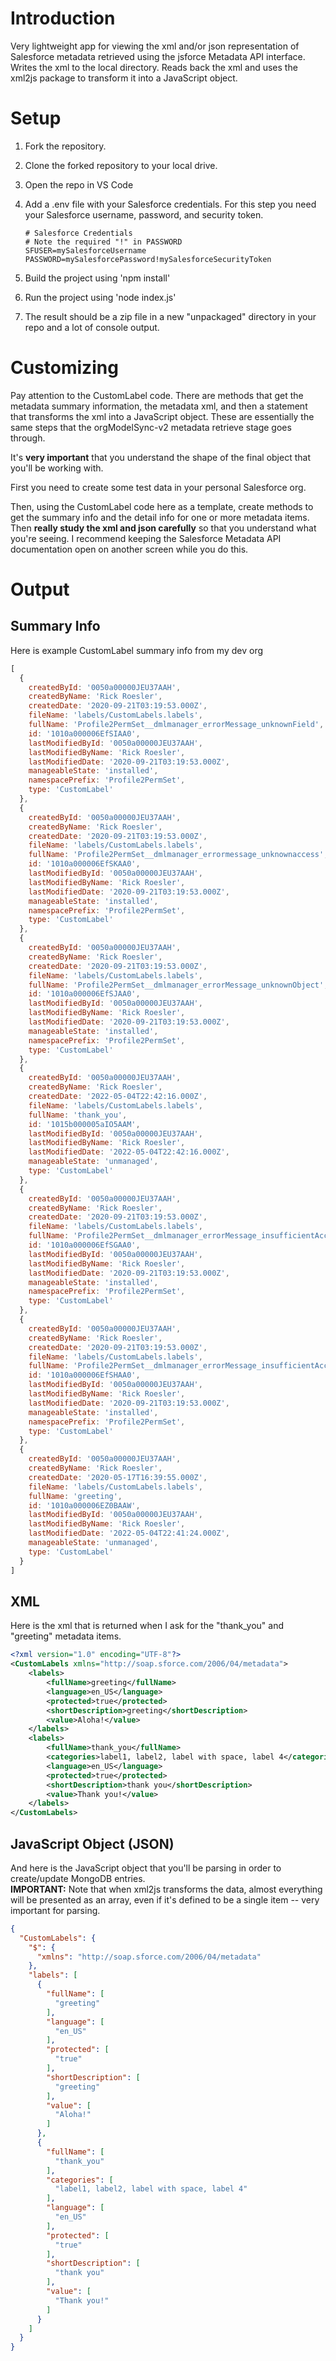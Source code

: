 # Introduction

Very lightweight app for viewing the xml and/or json representation of Salesforce metadata retrieved using the jsforce Metadata API interface. Writes the xml to the local directory. Reads back the xml and uses the xml2js package to transform it into a JavaScript object.

# Setup

1. Fork the repository.

2. Clone the forked repository to your local drive.

3. Open the repo in VS Code

4. Add a .env file with your Salesforce credentials. For this step you need your Salesforce username, password, and security token.

	```dotenv
	# Salesforce Credentials
	# Note the required "!" in PASSWORD
	SFUSER=mySalesforceUsername
	PASSWORD=mySalesforcePassword!mySalesforceSecurityToken
	```
5. Build the project using 'npm install'

6. Run the project using 'node index.js'

7. The result should be a zip file in a new "unpackaged" directory in your repo and a lot of console output.

# Customizing

Pay attention to the CustomLabel code. There are methods that get the metadata summary information, the metadata xml, and then a statement that transforms the xml into a JavaScript object. These are essentially the same steps that the orgModelSync-v2 metadata retrieve stage goes through.

It's **very important** that you understand the shape of the final object that you'll be working with.

First you need to create some test data in your personal Salesforce org. 

Then, using the CustomLabel code here as a template, create methods to get the summary info and the detail info for one or more metadata items. Then **really study the xml and json carefully** so that you understand what you're seeing. I recommend keeping the Salesforce Metadata API documentation open on another screen while you do this.

# Output

## Summary Info

Here is example CustomLabel summary info from my dev org

```javascript
[
  {
    createdById: '0050a00000JEU37AAH',
    createdByName: 'Rick Roesler',
    createdDate: '2020-09-21T03:19:53.000Z',
    fileName: 'labels/CustomLabels.labels',
    fullName: 'Profile2PermSet__dmlmanager_errorMessage_unknownField',
    id: '1010a000006EfSIAA0',
    lastModifiedById: '0050a00000JEU37AAH',
    lastModifiedByName: 'Rick Roesler',
    lastModifiedDate: '2020-09-21T03:19:53.000Z',
    manageableState: 'installed',
    namespacePrefix: 'Profile2PermSet',
    type: 'CustomLabel'
  },
  {
    createdById: '0050a00000JEU37AAH',
    createdByName: 'Rick Roesler',
    createdDate: '2020-09-21T03:19:53.000Z',
    fileName: 'labels/CustomLabels.labels',
    fullName: 'Profile2PermSet__dmlmanager_errormessage_unknownaccess',
    id: '1010a000006EfSKAA0',
    lastModifiedById: '0050a00000JEU37AAH',
    lastModifiedByName: 'Rick Roesler',
    lastModifiedDate: '2020-09-21T03:19:53.000Z',
    manageableState: 'installed',
    namespacePrefix: 'Profile2PermSet',
    type: 'CustomLabel'
  },
  {
    createdById: '0050a00000JEU37AAH',
    createdByName: 'Rick Roesler',
    createdDate: '2020-09-21T03:19:53.000Z',
    fileName: 'labels/CustomLabels.labels',
    fullName: 'Profile2PermSet__dmlmanager_errorMessage_unknownObject',
    id: '1010a000006EfSJAA0',
    lastModifiedById: '0050a00000JEU37AAH',
    lastModifiedByName: 'Rick Roesler',
    lastModifiedDate: '2020-09-21T03:19:53.000Z',
    manageableState: 'installed',
    namespacePrefix: 'Profile2PermSet',
    type: 'CustomLabel'
  },
  {
    createdById: '0050a00000JEU37AAH',
    createdByName: 'Rick Roesler',
    createdDate: '2022-05-04T22:42:16.000Z',
    fileName: 'labels/CustomLabels.labels',
    fullName: 'thank_you',
    id: '1015b000005aIO5AAM',
    lastModifiedById: '0050a00000JEU37AAH',
    lastModifiedByName: 'Rick Roesler',
    lastModifiedDate: '2022-05-04T22:42:16.000Z',
    manageableState: 'unmanaged',
    type: 'CustomLabel'
  },
  {
    createdById: '0050a00000JEU37AAH',
    createdByName: 'Rick Roesler',
    createdDate: '2020-09-21T03:19:53.000Z',
    fileName: 'labels/CustomLabels.labels',
    fullName: 'Profile2PermSet__dmlmanager_errorMessage_insufficientAccessField',
    id: '1010a000006EfSGAA0',
    lastModifiedById: '0050a00000JEU37AAH',
    lastModifiedByName: 'Rick Roesler',
    lastModifiedDate: '2020-09-21T03:19:53.000Z',
    manageableState: 'installed',
    namespacePrefix: 'Profile2PermSet',
    type: 'CustomLabel'
  },
  {
    createdById: '0050a00000JEU37AAH',
    createdByName: 'Rick Roesler',
    createdDate: '2020-09-21T03:19:53.000Z',
    fileName: 'labels/CustomLabels.labels',
    fullName: 'Profile2PermSet__dmlmanager_errorMessage_insufficientAccessObject',
    id: '1010a000006EfSHAA0',
    lastModifiedById: '0050a00000JEU37AAH',
    lastModifiedByName: 'Rick Roesler',
    lastModifiedDate: '2020-09-21T03:19:53.000Z',
    manageableState: 'installed',
    namespacePrefix: 'Profile2PermSet',
    type: 'CustomLabel'
  },
  {
    createdById: '0050a00000JEU37AAH',
    createdByName: 'Rick Roesler',
    createdDate: '2020-05-17T16:39:55.000Z',
    fileName: 'labels/CustomLabels.labels',
    fullName: 'greeting',
    id: '1010a000006EZ0BAAW',
    lastModifiedById: '0050a00000JEU37AAH',
    lastModifiedByName: 'Rick Roesler',
    lastModifiedDate: '2022-05-04T22:41:24.000Z',
    manageableState: 'unmanaged',
    type: 'CustomLabel'
  }
]
```

## XML

Here is the xml that is returned when I ask for the "thank_you" and "greeting" metadata items.

```xml
<?xml version="1.0" encoding="UTF-8"?>
<CustomLabels xmlns="http://soap.sforce.com/2006/04/metadata">
    <labels>
        <fullName>greeting</fullName>
        <language>en_US</language>
        <protected>true</protected>
        <shortDescription>greeting</shortDescription>
        <value>Aloha!</value>
    </labels>
    <labels>
        <fullName>thank_you</fullName>
        <categories>label1, label2, label with space, label 4</categories>
        <language>en_US</language>
        <protected>true</protected>
        <shortDescription>thank you</shortDescription>
        <value>Thank you!</value>
    </labels>
</CustomLabels>
```

## JavaScript Object (JSON)

And here is the JavaScript object that you'll be parsing in order to create/update MongoDB entries.  
**IMPORTANT:** Note that when xml2js transforms the data, almost everything will be presented as an array, even if it's defined to be a single item -- very important for parsing.

```json
{
  "CustomLabels": {
    "$": {
      "xmlns": "http://soap.sforce.com/2006/04/metadata"
    },
    "labels": [
      {
        "fullName": [
          "greeting"
        ],
        "language": [
          "en_US"
        ],
        "protected": [
          "true"
        ],
        "shortDescription": [
          "greeting"
        ],
        "value": [
          "Aloha!"
        ]
      },
      {
        "fullName": [
          "thank_you"
        ],
        "categories": [
          "label1, label2, label with space, label 4"
        ],
        "language": [
          "en_US"
        ],
        "protected": [
          "true"
        ],
        "shortDescription": [
          "thank you"
        ],
        "value": [
          "Thank you!"
        ]
      }
    ]
  }
}
```
